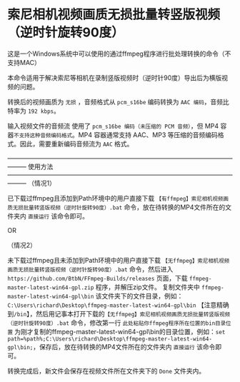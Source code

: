 # 索尼相机视频画质无损批量转竖版视频（逆时针旋转90度）

这是一个Windows系统中可以使用的通过ffmpeg程序进行批处理转换的命令（不支持MAC）

本命令适用于解决索尼等相机在录制竖版视频时（逆时针90度）导出后为横版视频的问题。

转换后的视频画质为 `无损` ，音频格式从 `pcm_s16be` 编码转换为 `AAC 编码`，音频比特率为 `192 kbps`。

输入视频文件的音频流 使用了 `pcm_s16be 编码（未压缩的 PCM 音频）`，但 MP4 容器`不支持这种音频编码格式`。MP4 容器通常支持 AAC、MP3 等压缩的音频编码格式。因此，需要重新编码音频流为 `AAC` 格式。

———————————————————————————————————————
使用方法
———————————————————————————————————————
（情况1）

   已下载过ffmpeg且添加到Path环境中的用户直接下载 `【有ffmpeg】索尼相机视频画质无损批量转竖版视频（逆时针旋转90度）.bat` 命令，放在待转换的MP4文件所在的文件夹内 `直接运行` 该命令即可。

 OR
	 
（情况2）
   
   未下载过ffmpeg且未添加到Path环境中的用户直接下载 `【无ffmpeg】索尼相机视频画质无损批量转竖版视频（逆时针旋转90度）.bat` 命令，然后进入 `https://github.com/BtbN/FFmpeg-Builds/releases` 页面，下载 `ffmpeg-master-latest-win64-gpl.zip` 程序，并解压zip文件。
   复制文件夹中 `ffmpeg-master-latest-win64-gpl\bin` 该文件夹下的文件目录，例如：`C:\Users\richard\Desktop\ffmpeg-master-latest-win64-gpl\bin` 【注意精确到`/bin`】，然后用记事本打开下载的`【无ffmpeg】索尼相机视频画质无损批量转竖版视频（逆时针旋转90度）.bat` 命令，修改第一行 `此处粘贴你ffmpeg程序所在位置的bin目录位置` 为刚才复制的ffmpeg-master-latest-win64-gpl\bin的目录位置，例如：`set path=%path%;C:\Users\richard\Desktop\ffmpeg-master-latest-win64-gpl\bin;`，保存后，放在待转换的MP4文件所在的文件夹内 `直接运行` 该命令即可。


转换完成后，新文件会保存在视频文件所在文件夹下的 `Done` 文件夹内。
